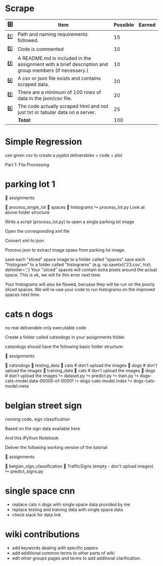 Scrape
======

| :hash:       | Item                                                                                                 | Possible | Earned |
|--------------|------------------------------------------------------------------------------------------------------|----------|--------|
| :one:        | Path and naming requirements followed.                                                               | 15       |        |
| :two:        | Code is commented                                                                                    | 10       |        |
| :three:      | A README.md is included in the assignment with a brief description and group members (if necessary.) | 10       |        |
| :four:       | A csv or json file exists and contains scraped data.                                                 | 20       |        |
| :five:       | There are a minimum of 100 rows of data in the json/csv file.                                        | 20       |        |
| :six:        | The code actually scraped html and not just txt or tabular data on a server.                         | 25       |        |
|              | ***Total:***                                                                                         | 100      |        |

Simple Regression
=================

use given csv to create a pyplot
deliverables = code + plot 

Part 1: File Processing

parking lot 1
=============

📁 assignments

📁 process_single_lot
📁 spaces
📁 histograms
↳ process_lot.py
Look at above folder structure

Write a script (process_lot.py) to open a single parking lot image

Open the corresponding xml file

Convert xml to json

Process json to extract image spaes from parking lot image.

save each "sliced" space image to a folder called "spaces"
save each "histogram" to a folder called "histograms" (e.g. np.savetxt('23.csv', hist, delimiter=',')
Your "sliced" spaces will contain extra pixels around the actual space. This is ok, we will fix this error next time.

Your histograms will also be flawed, becuase they will be run on the poorly sliced spaces. We will re-use your code to run histograms on the improved spaces next time.


cats n dogs
===========

no real deliverable only executable code

Create a folder called catsndogs in your assignments folder.

catsndogs should have the following basic folder structure:

📁 assignments

📁 catsndogs
📁 testing_data
📁 cats # don't upload the images
📁 dogs # don't upload the images
📁 training_data
📁 cats # don't upload the images
📁 dogs # don't upload the images
↳ dataset.py
↳ predict.py
↳ train.py
↳ dogs-cats-model.data-00000-of-00001
↳ dogs-cats-model.index
↳ dogs-cats-model.meta

belgian street sign
===================

running code, sign classification 

Based on the sign data available here

And this iPython Notebook

Deliver the following working version of the tutorial:

📁 assignments

📁 belgian_sign_classification
📁 TrafficSigns (empty - don't upload images)
↳ predict_signs.py

single space cnn
================

- replace cats n dogs with single space data provided by me
- replace testing and training data with single space data
- check slack for data link 


wiki contributions
==================

- add keywords dealing with specific papers
- add additional common terms to other parts of wiki
- edit other groups pages and terms to add addtional clarification.
